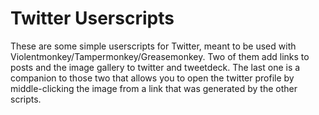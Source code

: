 # Twitter Userscripts
These are some simple userscripts for Twitter, meant to be used with Violentmonkey/Tampermonkey/Greasemonkey. Two of them add links to posts and the image gallery to twitter and tweetdeck. The last one is a companion to those two that allows you to open the twitter profile by middle-clicking the image from a link that was generated by the other scripts.

